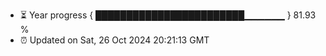 - ⏳ Year progress { ████████████████████████▁▁▁▁▁▁ } 81.93 %
- ⏰ Updated on Sat, 26 Oct 2024 20:21:13 GMT

